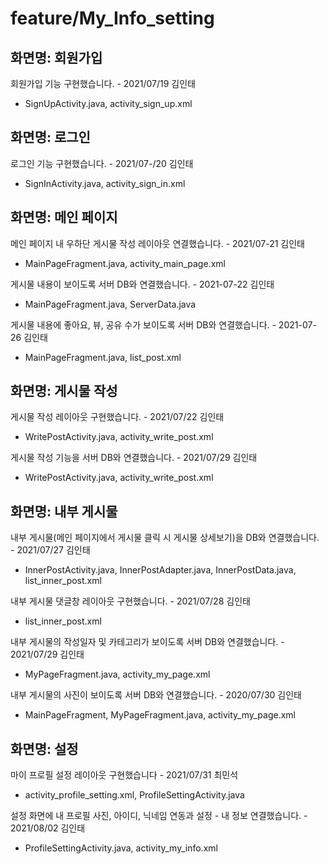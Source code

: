 # feature/My_Info_setting

## 화면명: 회원가입

회원가입 기능 구현했습니다. - 2021/07/19 김인태
- SignUpActivity.java, activity_sign_up.xml


## 화면명: 로그인

로그인 기능 구현했습니다. - 2021/07-/20 김인태
- SignInActivity.java, activity_sign_in.xml


## 화면명: 메인 페이지

메인 페이지 내 우하단 게시물 작성 레이아웃 연결했습니다. - 2021/07-21 김인태
- MainPageFragment.java, activity_main_page.xml

게시물 내용이 보이도록 서버 DB와 연결했습니다. - 2021-07-22 김인태
- MainPageFragment.java, ServerData.java

게시물 내용에 좋아요, 뷰, 공유 수가 보이도록 서버 DB와 연결했습니다. - 2021-07-26 김인태
- MainPageFragment.java, list_post.xml


## 화면명: 게시물 작성

게시물 작성 레이아웃 구현했습니다. - 2021/07/22 김인태
- WritePostActivity.java, activity_write_post.xml

게시물 작성 기능을 서버 DB와 연결했습니다. - 2021/07/29 김인태
- WritePostActivity.java, activity_write_post.xml


## 화면명: 내부 게시물

내부 게시물(메인 페이지에서 게시물 클릭 시 게시물 상세보기)을 DB와 연결했습니다. - 2021/07/27 김인태
- InnerPostActivity.java, InnerPostAdapter.java, InnerPostData.java, list_inner_post.xml

내부 게시물 댓글창 레이아웃 구현했습니다. - 2021/07/28 김인태
- list_inner_post.xml

내부 게시물의 작성일자 및 카테고리가 보이도록 서버 DB와 연결했습니다. - 2021/07/29 김인태
- MyPageFragment.java, activity_my_page.xml

내부 게시물의 사진이 보이도록 서버 DB와 연결했습니다. - 2020/07/30 김인태
- MainPageFragment, MyPageFragment.java, activity_my_page.xml

## 화면명: 설정

마이 프로필 설정 레이아웃 구현했습니다 - 2021/07/31 최민석
- activity_profile_setting.xml, ProfileSettingActivity.java

설정 화면에 내 프로필 사진, 아이디, 닉네임 연동과 설정 - 내 정보 연결했습니다. - 2021/08/02 김인태
- ProfileSettingActivity.java, activity_my_info.xml
